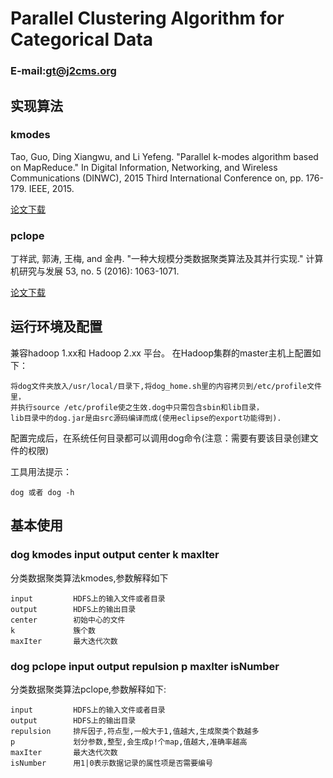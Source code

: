 # Parallel Clustering Algorithm for Categorical Data
### E-mail:gt@j2cms.org


## 实现算法
### kmodes
Tao, Guo, Ding Xiangwu, and Li Yefeng. "Parallel k-modes algorithm based on MapReduce." In Digital Information, Networking, and Wireless Communications (DINWC), 2015 Third International Conference on, pp. 176-179. IEEE, 2015.

[论文下载](/paper/1.pdf)
### pclope
丁祥武, 郭涛, 王梅, and 金冉. "一种大规模分类数据聚类算法及其并行实现." 计算机研究与发展 53, no. 5 (2016): 1063-1071.

[论文下载](http://crad.ict.ac.cn/CN/article/downloadArticleFile.do?attachType=PDF&id=3169)

## 运行环境及配置
兼容hadoop 1.xx和 Hadoop 2.xx 平台。
在Hadoop集群的master主机上配置如下：
```
将dog文件夹放入/usr/local/目录下,将dog_home.sh里的内容拷贝到/etc/profile文件里，
并执行source /etc/profile使之生效.dog中只需包含sbin和lib目录，
lib目录中的dog.jar是由src源码编译而成(使用eclipse的export功能得到).
```

配置完成后，在系统任何目录都可以调用dog命令(注意：需要有要该目录创建文件的权限)

工具用法提示：

    dog 或者 dog -h

## 基本使用

### dog kmodes input output center k maxIter
分类数据聚类算法kmodes,参数解释如下

    input         HDFS上的输入文件或者目录
    output        HDFS上的输出目录
    center        初始中心的文件
    k             簇个数
    maxIter       最大迭代次数  

### dog pclope input output repulsion p maxIter isNumber
分类数据聚类算法pclope,参数解释如下:
    
    input         HDFS上的输入文件或者目录
    output        HDFS上的输出目录
    repulsion     排斥因子,符点型,一般大于1,值越大,生成聚类个数越多
    p             划分参数,整型,会生成p!个map,值越大,准确率越高
    maxIter       最大迭代次数
    isNumber      用1|0表示数据记录的属性项是否需要编号
